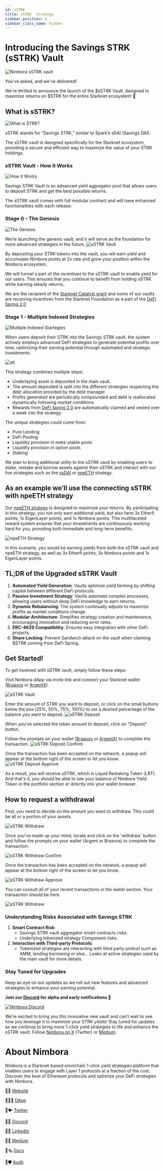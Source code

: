 ```yaml
---
id: sSTRK
title: sSTRK  Strategy
sidebar_position: 4
sidebar_class_name: hidden
---
```


# **Introducing the Savings STRK (sSTRK) Vault**
![Nimbora sSTRK vault](../../../../static/content/stategy_sstrk/sstrk%20vault.png)

You've asked, and we've delivered!

We're thrilled to announce the launch of the $sSTRK Vault, designed to maximize returns on $STRK for the entire Starknet ecosystem! 🐺

## **What is sSTRK?**
![What is STRK?](../../../../static/content/stategy_sstrk/what%20is%20strk.png)


sSTRK stands for “Savings STRK,” similar to Spark’s sDAI (Savings DAI). 

The sSTRK vault is designed specifically for the Starknet ecosystem, providing a secure and efficient way to maximize the value of your STRK holdings. 


### **sSTRK Vault - How it Works**
![How it Works](../../../../static/content/stategy_sstrk/how%20it%20works.png)


Savings STRK Vault is an advanced yield aggregator pool that allows users to deposit STRK and get the best possible returns.

The sSTRK vault comes with full modular contract and will have enhanced functionalities with each release: 

### Stage 0 - The Genesis
![The Genesis](../../../../static/content/stategy_sstrk/the%20genesis.png)

We’re launching the genesis vault, and it will serve as the foundation for more advanced strategies in the future.
![sSTRK Vault](../../../../static/content/stategy_sstrk/vault.png)

By depositing your STRK tokens into the vault, you will earn yield and accumulate Nimbora points at 2x rate and grow your position within the Nimbora ecosystem. 


We will funnel a part of the incentives to the sSTRK vault to enable yield for our users. This ensures that you continue to benefit from holding sSTRK while earning steady returns.

We are the recipient of the [Starknet Catalyst grant](https://medium.com/@Nimbora/nimbora-and-starknet-catalyst-program-14cc7f2f1ab5) and some of our vaults are receiving incentives from the Starknet Foundation as a part of the [DeFi Spring 2.0](https://medium.com/@Nimbora/introducing-defi-spring-2-0-bigger-bolder-better-364bb96b02d6)


### Stage 1 - Multiple Indexed Strategies
![Multiple Indexed Startegies](../../../../static/content/stategy_sstrk/multiple%20indexed%20strategies.png)

When users deposit their STRK into the Savings STRK vault, the system actively employs advanced DeFi strategies to generate potential profits over time, optimizing their earning potential through automated and strategic investments.


![alt](/content/strategy_sstrk/overview.png)


This strategy combines multiple steps: 
- Underlaying asset is deposited in the main vault.
- The amount deposited is split into the different strategies respecting the debt allocation provided by the debt manager.
- Profits generated are periodically compounded and debt is reallocated dynamically following market conditions
- Rewards from [DeFi Spring 2.0](https://medium.com/@Nimbora/introducing-defi-spring-2-0-bigger-bolder-better-364bb96b02d6) are automatically claimed and vested over a week into the strategy

The unique strategies could come from: 
- Pure Lending
- DeFi Pooling
- Liquidity provision in meta-stable pools
- Liquidity provision in option pools
- Staking

We plan to bring additional utility to the sSTRK vault by enabling users to stake, restake and borrow assets against their sSTRK and interact with our live strategies such as the [nsDAI](https://docs.nimbora.io/docs/concepts/products/earn/nsDAI) or [npeETH](https://docs.nimbora.io/docs/concepts/products/earn/pendle_lp_integration/npeETH) strategy.

## As an example we’ll use the connecting sSTRK with npeETH strategy

Our [npeETH strategy](https://docs.nimbora.io/docs/concepts/products/earn/pendle_lp_integration/npeETH) is designed to maximize your returns. By participating in this strategy, you not only earn additional yield, but also farm 3x Etherfi points, 1x EigenLayer points, and 1x Nimbora points. This multifaceted reward system ensures that your investments are continuously working hard for you, providing both immediate and long-term benefits.

![npeETH Strategy](../../../../static/content/stategy_sstrk/npeeth.png)


In this scenario, you would be earning yields from both the sSTRK vault and npeETH strategy, as well as 3x Etherfi points, 3x Nimbora points and 1x EigenLayer points.


## TL;DR of the Upgraded sSTRK Vault

1. **Automated Yield Generation**: Vaults optimize yield farming by shifting capital between different DeFi protocols.
2. **Passive Investment Strategy**: Vaults automate complex processes, allowing users without deep DeFi knowledge to earn returns.
3. **Dynamic Rebalancing**: The system continually adjusts to maximize profits as market conditions change.
4. **Modular Architecture**: Simplifies strategy creation and maintenance, encouraging innovation and reducing error rates.
5. **ERC-4626 Compatibility**: Ensures easy integration with other DeFi projects.
6. **Share Locking**: Prevent Sandwich attack on the vault when claiming $STRK coming from DeFi Spring.

## Get Started!

To get involved with sSTRK vault, simply follow these steps:

Visit Nimbora dApp via invite link and connect your Starknet wallet ([Braavos](https://braavos.app/) or [ArgentX](https://argent.xyz/)).

![sSTRK Vault](../../../../static/content/stategy_sstrk/vault.png)

Enter the amount of STRK  you want to deposit, or click on the small buttons below the box (25%, 50%, 75%, 100%) to set a desired percentage of the balance you want to deposit.
![sSTRK Deposit ](../../../../static/content/stategy_sstrk/deposit.png)


When you've selected the token amount to deposit, click on "Deposit" button.

Follow the prompts on your wallet ([Braavos](https://braavos.app/) or [ArgentX](https://argent.xyz/)) to complete the transaction.
![sSTRK Deposit Confirm ](../../../../static/content/stategy_sstrk/deposit_confirm.png)



Once the transaction has been accepted on the network, a popup will appear at the bottom right of the screen to let you know.
![sSTRK Deposit Approve ](../../../../static/content/stategy_sstrk/deposit_approved.png)


As a result, you will receive sSTRK, which is Liquid Restaking Token (LRT). And that's it, you should be able to see your balance of Nimbora Yield Token in the portfolio section or directly into your wallet browser. 

## How to request a withdrawal

First, you need to decide on the amount you want to withdraw. This could be all or a portion of your assets.

![sSTRK Withdraw ](../../../../static/content/stategy_sstrk/withdraw.png)

Once you've made up your mind, locate and click on the 'withdraw' button and follow the prompts on your wallet (Argent or Braavos) to complete the transaction.

![sSTRK Withdraw Confirm](../../../../static/content/stategy_sstrk/withdraw_confirm.png)


Once the transaction has been accepted on the network, a popup will appear at the bottom right of the screen to let you know. 

![sSTRK Withdraw  Approve](../../../../static/content/stategy_sstrk/withdraw_approve.png)

You can consult all of your recent transactions in the wallet section. Your transaction should be here. 

![sSTRK Withdraw ](../../../../static/content/stategy_sstrk/recent.png)

### Understanding Risks Associated with Savings STRK

1. **Smart Contract Risk**:
    - Savings STRK vault aggregator smart contracts risks.
    - Underlying tokenized strategy Component risks.
2. **Interaction with Third-party Protocols**:
    - Tokenized strategies are interacting with third party protcol such as AMM, lending borrowing or else... Looks at active strategies used by the main vault for more details.


### Stay Tuned for Upgrades

Keep an eye on our updates as we roll out new features and advanced strategies to enhance your earning potential.

**Join our [Discord](http://discord.gg/nimbora) for alpha and early notifications 🚀**

[![Nimbora Discord](../../../../static/content/stategy_sstrk/Discord.png)](https://discord.gg/nimbora) 


We’re excited to bring you this innovative new vault and can’t wait to see how you leverage it to maximize your STRK yields! Stay tuned for updates as we continue to bring more 1-click yield strategies to life and enhance the sSTRK vault. Follow [Nimbora on X](https://x.com/Nimbora_) (Twitter) or [Medium](https://medium.com/@Nimbora).

# **About Nimbora**

Nimbora is a Starknet-based omnichain 1-click yield strategies platform that enables users to engage with Layer 1 protocols at a fraction of the cost. Discover the best of Ethereum protocols and optimize your DeFi strategies with Nimbora.

🐧🌐 [Website](https://www.nimbora.io/)

🐧👨‍💻 [DApp](https://app.nimbora.io/)

🐧🐦 [Twitter](https://twitter.com/Nimbora_)

🐧👋 [Discord](http://discord.gg/nimbora)

🐧💼 [LinkedIn](https://www.linkedin.com/company/nimbora/)

🐧📖 [Medium](https://medium.com/@Nimbora)

🐧🗞️ [Docs](https://docs.nimbora.io/)

🐧🛡 [Audit](https://github.com/0xSpaceShard/nimbora_audit_report_yield_dex/blob/main/Nimbora%20Audit%20Report.pdf)
